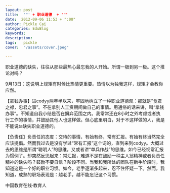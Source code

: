 ```yaml
---
layout: post  
title:  '"' + 职业道德  + '"'
date:  2012-09-06 11:53 + ":00" 
author: Pickle Cai  
categories: EduBlog  
keywords: 
description:   
tags:	pickle   
cover:  "/assets/cover.jpeg"  

---  
```

    
 职业道德的缺失，往往从那些最热心最忘我的人开始。所谓一极到另一极。这个推论对吗？

9月13日：这说明上规矩有时候比热情更重要。热情以为独我这样，规矩才会教你应然。

【拿钱办事】进codyy两年半以来，牢固地树立了一种职业道德观：那就是“食君之禄，忠君之事”。不在拿别人工资期间做自己的事情。用通俗的话来讲，叫“拿钱办事”。不知道自我小结是否在摒弃范围之内。我常常还在8小时之外考虑或者执行工作的事情，并鼓励其他人也这样做。但心底里明白，对于不这样做的人，我是不能说ta缺失职业道德的。

【负责任】负责任的态度：交待的事情，有始有终，常有汇报。有始有终当然完全应该提倡。然而我过去是没有学过“常有汇报”这个词的，直到来到codyy。大概过去的思维是所谓“聪明人”的思维，又或者讲“单兵作战”的思维。如今已经视常汇报为惯例了。却突然反思起来：常汇报，难道不是在鼓励一种主人翁精神或者负责任精神的缺失吗？鼓励不要自信？阶段不同。当我和我所处的团队在新手阶段时，我知道这是一个好的职业习惯。如今，老手逐渐多起来，忍不住怀疑一下。然而，我知道，成熟的职场表现是：越老手，越不能忘记这个习惯。						

		    
 中国教育在线·教育人

